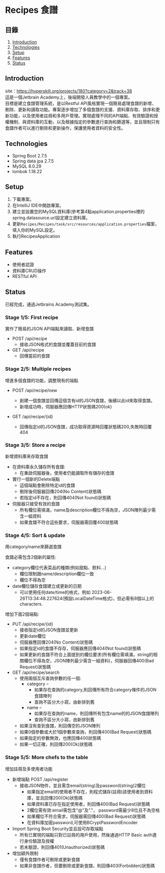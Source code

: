 # Recipes 食譜 

## 目錄
1. [Introduction](#introduction)
2. [Technologies](#technologies)
3. [Setup](#setup)
4. [Features](#features)
5. [Status](#status)

## Introduction
site：https://hyperskill.org/projects/180?category=2&track=38  
這是一個Jetbrain Academy上，後端開發人員教學中的一個專案。  
目標是建立食譜管理系統，是以Restful API風格實現一個簡易處理食譜的新增、刪除、更新和讀取功能。專案逐步增加了多個食譜的支援、資料庫存取、排序和更新功能，以及使用者註冊和多用戶管理。實現處理不同的API端點、有效驗證和授權機制、與資料庫的互動，以及根據指定的參數進行查詢和篩選等，並且限制只有食譜作者可以進行刪除和更新操作，保護使用者資料的安全性。  
  
## Technologies
* Spring Boot      2.7.5
* Spring data jpa  2.7.5
* MySQL            8.0.29
* lombok           1.18.22

## Setup

1. 下載專案。
2. 在IntelliJ IDE中開啟專案。
3. 建立並設置您的MySQL資料庫(參考第4點application.properties裡的spring.datasource.url設定建立資料庫。
4. 更新`Recipes/Recipes/task/src/resources/application.properties`檔案，填入你的MySQL設定。
5. 執行RecipesApplication

## Features
* 使用者認證
* 資料庫CRUD操作
* RESTful API

## Status
已經完成，通過Jetbrains Academy測試集。

### Stage 1/5: First recipe  
實作了簡易的JSON API端點來讀取、新增食譜  
* POST /api/recipe  
  * 接收JSON格式的食譜並覆蓋目前的食譜  
* GET /api/recipe  
  * 回傳當前的食譜  
  
  
### Stage 2/5: Multiple recipes  
增進多個食譜的功能，調整現有的端點  
* POST /api/recipe/new 
  * 創建一個食譜並回傳這個含有id的JSON食譜，後續以此id來取得食譜。    
  * 新增成功時，伺服器應回傳HTTP狀態碼200(ok)
  
* GET /api/recipe/{id}  
  * 回傳指定id的JSON食譜，成功取得資源時回覆狀態碼200,失敗時回覆404
  
### Stage 3/5: Store a recipe
新增資料庫來存取食譜
* 在資料庫永久儲存所有食譜: 
    * 在重啟伺服器後，使用者仍能讀取所有儲存的食譜
* 實行一個新的Delete端點
  * 這個端點會刪除特定id的食譜
  * 刪除後伺服器回傳204(No Content)狀態碼
  * 若指定id不存在，則回傳404(Not found)狀態碼 
* 伺服器只接受有效的食譜
  * 所有欄位需填滿，name及description欄位不得為空，JSON陣列最少需含一組資料
  * 如果食譜不符合這些要求，伺服器需回覆400狀態碼  


### Stage 4/5: Sort & update
用category/name來篩選食譜 
  
食譜必需包含2個新的屬性:  
* category欄位代表菜品的種類(例如甜點、飲料…)
  * 欄位限制跟name/description欄位一致  
  * 欄位不得為空  
* date欄位儲存食譜建立或更新的日期  
  * 可以使用任何date/time的格式，例如 2023-06-26T13:34:48.227624(預設LocalDateTime格式)，但必需有8個以上的characters.   

增加下面2個端點:

* PUT /api/recipe/{id}  
    * 接收指定id的JSON食譜並更新  
    * 更新date欄位   
    * 伺服器應回傳204(No Content)狀態碼  
    * 如果指定id的食譜不存存，伺服器應回傳404(Not found)狀態碼  
    * 如果更新的食譜不符合上面提到的欄位要求(所有欄位需填滿，string的相關欄位不得為空，JSON陣列最少需含一組資料)，伺服器回傳400(Bad Request)狀態碼  
* GET /api/recipe/search  
    * 使用兩個互斥查詢參數的任一個:  
       * category –  
          * 如果存在查詢的category,則回傳所有符合category條件的JSON食譜陣列  
          * 查詢不區分大小寫，由新排到舊  
       * name –  
         * 如果存在查詢的name，則回傳所有包含name的的JSON食譜陣列  
         * 查詢不區分大小寫，由新排到舊  
    * 如果沒有查到食譜，則回傳空的JSON陣列
    * 如果0個參數或大於1個參數來查詢，則回傳400(Bad Request)狀態碼  
    * 如果指定的參數無效，也應回傳400狀態碼
    * 如果一切正確，則回傳200(Ok)狀態碼

### Stage 5/5: More chefs to the table
增加註冊及多使用者功能  
* 新增端點 POST /api/register  
  * 接收JSON物件，並且需含email(string)及password(string)2欄位  
    * 如果指定email的使用者不存在，則程式儲存(註冊)該使用者到資料庫，並且回傳200(Ok)狀態碼  
    * 如果資料庫已存在指定使用者，則回傳400(Bad Request)狀態碼  
    * 2欄位需有效:email需包含"@"及"."， password需最少8位且不為空格  
    * 如果欄位不符合需求，伺服器需回傳400(Bad Request)狀態碼  
    * 在資料庫加密password,可使用BCryptPasswordEncoder  
* Import Spring Boot Security並且設可存取端點  
  * 所有已實現的端點只對已註冊的用戶使用，然後通過HTTP Basic auth進行身份驗證及授權
  * 若未驗證，則回傳401(Unauthorized)狀態碼  
* 增加額外限制  
  * 僅有食譜作者可刪除或更新食譜  
  * 如果非食譜作者，但要刪除或更新食譜，則回傳403(Forbidden)狀態碼   
